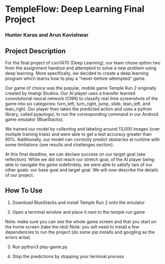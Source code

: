 # TempleFlow: Deep Learning Final Project
### Hunter Karas and Arun Kavishwar

## Project Description
For the final project of csci1470 (Deep Learning), our team chose option two from the assignment handout and attempted to solve a new problem using deep learning. More specifically, we decided to create a deep learning program which learns how to play a “never-before-attempted” game. 

Our game of choice was the popular, mobile game Temple Run 2 originally created by Imangi Studios. Our AI player uses a transfer learned convolutional neural network (CNN) to classify real time screenshots of the game into six categories: turn_left, turn_right, jump, slide, lean_left, and lean_right. Our player then takes the predicted action and uses a python library, called pyautogui, to run the corresponding command in our Android game emulator (BlueStacks).

We trained our model by collecting and labeling around 13,000 images (over multiple training trials) and were able to get a test accuracy greater than 90%. Additionally, our model can correctly predict obstacles at runtime with some limitations (see results and challenges section).

At this final deadline, we can declare success on our target goal (see reflection). While we did not reach our stretch goal, of the AI player being able to navigate the game indefinitely, we were able to satisfy two of our other goals: our base goal and target goal. We will now describe the details of our project.

## How To Use
1. Download BlueStacks and install Temple Run 2 onto the emulator

2. Open a terminal window and place it next to the temple run game

Note: make sure you can see the whole game screen and that you start on the home screen (take the idol)
Note: you will need to install a few dependencies to run the project (do some pip installs and googling as the errors arise)

3. Run python3 play-game.py

4. Stop the predictions by stopping your terminal process